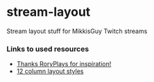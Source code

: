 # stream-layout
Stream layout stuff for MikkisGuy Twitch streams

### Links to used resources

- [Thanks RoryPlays for inspiration!](https://gameonaire.com/wp-content/uploads/2019/08/RoryPlays-GTAV.jpg)
- [12 column layout styles](https://erikmonjas.github.io/css-grid-12-column-layout/)
